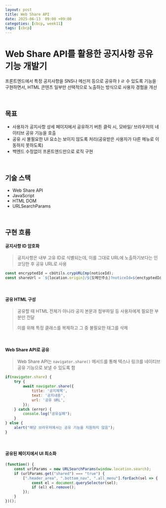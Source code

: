 ```yaml
---
layout: post
title: Web Share API
date: 2025-06-13  09:00 +09:00
categoties: [cbcp, week11]
tags: [cbcp]
---
```


# Web Share API를 활용한 공지사항 공유 기능 개발기

프론트엔드에서 특정 공지사항을 SNS나 메신저 등으로 공유하ㅏㄹ 수 있도록 기능을 구현하면서, HTML 콘텐츠 일부만 선택적으로 노출하는 방식으로 사용자 경험을 개선

<br>

## 목표

- 사용자가 공지사항 상세 페이지에서 공유하기 버튼 클릭 시, 모바일/ 브라우저의 네이티브 공유 기능을 호출
- 공유 시 불필요한 UI 요소는 보이지 않도록 처리(공유받은 사용자가 다른 메뉴로 이동하지 못하도록)
- 백엔드 수정없이 프론트엔드만으로 로직 구현

<br>

## 기술 스택

- Web Share API
- JavaScript
- HTML DOM
- URLSearchParams

<br>

## 구현 흐름

#### 공지사항 ID 암호화

> 공지사항은 내부 고유 ID로 식별되는데, 이를 그대로 URL에 노출하기보다는 인코딩한 후 공유 URL로 사용

```js
const encryptedId = cbUtils.crypURLCmp(noticeId);
const shareUrl = `${location.origin}/${도메인주소}?noticeId=${enctyptedId}`;
```

<br>

#### 공유 HTML 구성

> 공유할 때 HTML 전체가 아니라 공지 본문과 첨부파일 등 사용자에게 필요한 부분만 전달
>
> 이를 위해 특정 클래스를 복제하고 그 중 불필요한 태그를 삭제

<br>

#### Web Share API로 공유

> Web Share API는 `navigator.share()` 메서드를 통해 텍스나 링크를 네이티브 공유 기능으로 보낼 수 있도록 함

```js
if(navigator.share) {
    try {
        await navigator.share({
            title: '공지제목',
            text: '공지내용',
            url: '공유 URL',
        });
    } catch (error) {
        console.log("공유실패");
    }
} else {
    alert("해당 브라우저에서는 공유 기능을 지원하지 않음");
}
```

<br>

#### 공유된 페이지에서 UI 최소화


```js
(function() {
	const urlParams = new URLSearchParams(window.location.search);
	if (urlParams.get("shared") === "true") {
		[".header_area", ".bottom_nav", ".all_menu"].forEach(sel => {
			const el = document.querySelector(sel);
			if (el) el.remove();
		});
	}
})();
```

<br>

